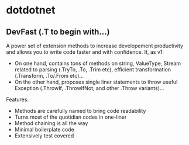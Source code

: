 # dotdotnet
## DevFast (.T to begin with...)
A power set of extension methods to increase developement productivity and allows you to write code faster and with confidence. It, as v1:
* On one hand, contains tons of methods on string, ValueType, Stream related to parsing (.TryTo, .To, .Trim etc), efficient transformation (.Transform, .To/.From etc)...
* On the other hand, proposes single liner statements to throw useful Exception (.ThrowIf, .ThrowIfNot, and other .Throw variants)...

Features:
* Methods are carefully named to bring code readability
* Turns most of the quotidian codes in one-liner
* Method chaining is all the way
* Minimal boilerplate code
* Extensively test covered
